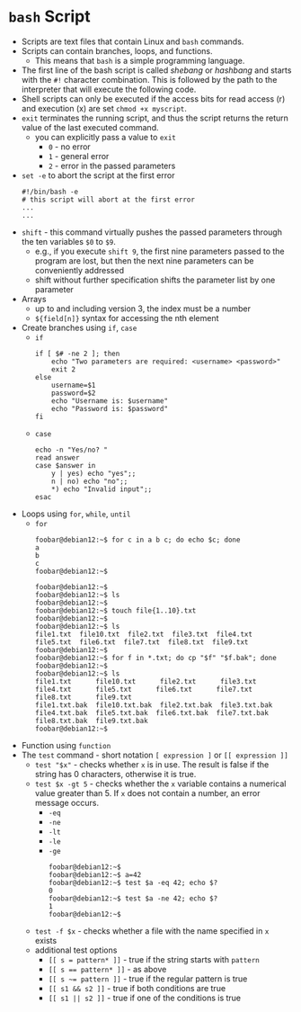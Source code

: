 # `bash` Script

- Scripts are text files that contain Linux and `bash` commands.
- Scripts can contain branches, loops, and functions.
    - This means that `bash` is a simple programming language.
- The first line of the bash script is called *shebang* or *hashbang* and starts with the `#!` character combination. This is followed by the path to the interpreter that will execute the following code.
- Shell scripts can only be executed if the access bits for read access (r) and execution (x) are set `chmod +x myscript`.
- `exit` terminates the running script, and thus the script returns the return value of the last executed command.
    - you can explicitly pass a value to `exit`
        - `0` - no error
        - `1` - general error
        - `2` - error in the passed parameters
- `set -e` to abort the script at the first error
    ```
    #!/bin/bash -e
    # this script will abort at the first error
    ...
    ...
    ```
- `shift` - this command virtually pushes the passed parameters through  the ten variables `$0` to `$9`.
    - e.g., if you execute `shift 9`, the first nine parameters passed to the program are lost, but then the next nine parameters can be conveniently addressed
    - shift without further specification shifts the parameter list by one parameter
- Arrays
    - up to and including version 3, the index must be a number
    - `${field[n]}` syntax for accessing the nth element
- Create branches using `if`, `case`
    - `if`
        ```
        if [ $# -ne 2 ]; then
            echo "Two parameters are required: <username> <password>"
            exit 2
        else
            username=$1
            password=$2
            echo "Username is: $username"
            echo "Password is: $password"
        fi
        ```
    - `case`
        ```
        echo -n "Yes/no? "
        read answer
        case $answer in
            y | yes) echo "yes";;
            n | no) echo "no";;
            *) echo "Invalid input";;
        esac
        ```    
- Loops using `for`, `while`, `until`
    - `for`
        ```
        foobar@debian12:~$ for c in a b c; do echo $c; done
        a
        b
        c
        foobar@debian12:~$

        foobar@debian12:~$ 
        foobar@debian12:~$ ls
        foobar@debian12:~$ 
        foobar@debian12:~$ touch file{1..10}.txt
        foobar@debian12:~$ 
        foobar@debian12:~$ ls
        file1.txt  file10.txt  file2.txt  file3.txt  file4.txt  file5.txt  file6.txt  file7.txt  file8.txt  file9.txt
        foobar@debian12:~$ 
        foobar@debian12:~$ for f in *.txt; do cp "$f" "$f.bak"; done
        foobar@debian12:~$ 
        foobar@debian12:~$ ls
        file1.txt      file10.txt      file2.txt      file3.txt      file4.txt      file5.txt      file6.txt      file7.txt      file8.txt      file9.txt
        file1.txt.bak  file10.txt.bak  file2.txt.bak  file3.txt.bak  file4.txt.bak  file5.txt.bak  file6.txt.bak  file7.txt.bak  file8.txt.bak  file9.txt.bak
        foobar@debian12:~$         
        ```        
- Function using `function`
- The `test` command - short notation `[ expression ]` or `[[ expression ]]`
    - `test "$x"` - checks whether `x` is in use. The result is false if the string has 0 characters, otherwise it is true.
    - `test $x -gt 5` - checks whether the `x` variable contains a numerical value greater than 5. If `x` does not contain a number, an error message occurs.
        - `-eq`
        - `-ne`
        - `-lt`
        - `-le`
        - `-ge`
            ```
            foobar@debian12:~$ 
            foobar@debian12:~$ a=42
            foobar@debian12:~$ test $a -eq 42; echo $?
            0
            foobar@debian12:~$ test $a -ne 42; echo $?
            1
            foobar@debian12:~$
            ```        
    - `test -f $x` - checks whether a file with the name specified in `x` exists
    - additional test options
        - `[[ s = pattern* ]]` - true if the string starts with `pattern`
        - `[[ s == pattern* ]]` - as above
        - `[[ s ~= pattern ]]` - true if the regular pattern is true
        - `[[ s1 && s2 ]]` - true if both conditions are true
        - `[[ s1 || s2 ]]` - true if one of the conditions is true